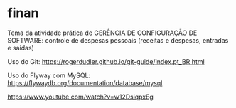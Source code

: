 # finan
Tema da atividade prática de GERÊNCIA DE CONFIGURAÇÃO DE SOFTWARE: controle de despesas pessoais (receitas e despesas, entradas e saídas)

Uso do Git:
https://rogerdudler.github.io/git-guide/index.pt_BR.html

Uso do Flyway com MySQL:
https://flywaydb.org/documentation/database/mysql

https://www.youtube.com/watch?v=w12DsiqpxEg
